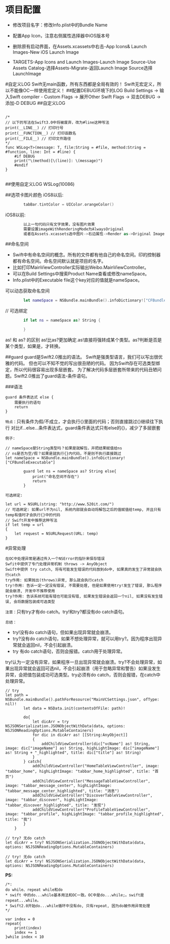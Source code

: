 # 项目配置

- 修改项目名字：修改Info.plist中的Bundle Name

- 配置App Icon，注意右侧属性选择器中iOS版本号
- 删除原有启动界面，在Assets.xcassets中右击-App Icons& Launch Images-New iOS Launch Image
- TARGETS-App Icons and Launch Images-Launch Image Source-Use Assets Catalog-选择Assets-Migrate-返回Launch Image Source选择LaunchImage

#自定义LOG
Swift无main函数，所有东西都是全局有效的！
Swift无宏定义，所以不能像OC一样使用宏定义！
##配置DEBUG环境下的LOG
Build Settings -> 输入Swift compiler - Custom Flags -> 展开Other Swift Flags -> 双击DEBUG -> 添加-D DEBUG
##自定义LOG
```

/*
// 以下的写法在Swift3.0中将被废弃，改为#line这种写法
print(__LINE__) // 打印行号
print(__FUNCTION__) // 打印函数名
print(__FILE__) // 打印文件路径
*/
func WSLog<T>(message: T, file:String = #file, method:String = #function, line: Int = #line) {
    #if DEBUG
    print("\(method)[\(line)]: \(message)")
    #endif
}


```

##使用自定义LOG
    WSLog(10086)

##选项卡图片颜色
iOS8以后:
```swift
        tabBar.tintColor = UIColor.orangeColor()
```
iOS8以前:
```swift
        以上一句代码只有文字效果，没有图片效果
        需要设置imageWithRenderingMode为AlwaysOriginal
        或者在Assets.xcassets选中图片->右边属性->Render as->Original Image
```

##命名空间
- Swift中有命名空间的概念。所有的文件都有他自己的命名空间。印的控制器都有命名空间。命名空间默认就是项目的名字。
- 比如打印MainViewController实际输出Weibo.MainViewController。
- 可以在Build Settings中搜索Product Name查看或修改nameSpace。
- Info.plist中的Executable file这个key对应的值就是nameSpace。

可以动态获取命名空间
```swift
        let nameSpace = NSBundle.mainBundle().infoDictionary!["CFBundleExecutable"]
```

// 可选绑定
```swift
        if let ns = nameSpace as? String {

        }

```

as! 和 as? 的区别
as!比as?更加确定.as!直接将强转成某个类型。as?判断是否是某个类型，如果是，才转换。


##guard
guard是Swift2.0推出的语法。
Swift是强类型语言，我们可以写出很优雅的代码。
但也可以不知不觉的写出很丑陋的代码。
因为Swift存在可选类型绑定，所以代码很容易出现多层嵌套。
为了解决代码多层嵌套所带来的代码丑陋问题。Swift2.0推出了guard语法-条件语句。

###语法
```
guard 条件表达式 else {
    需要执行的语句
    return
}
```

`特点：`只有条件为假/不成立，才会执行{}里面的代码；否则直接跳过{}继续往下执行
对比if...else...条件表达式，guard条件表达式只有else的{}，减少了多层嵌套

`例子:`
```
// nameSpace是String类型吗？如果是就解包，并把结果赋值给ns
// ns是否为空/假？如果是就执行{}内代码，不是则不执行直接跳过
let nameSpace = NSBundle.mainBundle().infoDictionary!["CFBundleExecutable"]

        guard let ns = nameSpace as? String else{
            print("命名空间不存在")
            return
        }
```

`可选绑定:`

```
let url = NSURL(string: "http://www.520it.com/")
// 可选绑定: 如果url不为nil, 系统内部就会自动将解包之后的值赋值给temp, 并且只有temp有值时才会执行{}中的代码
// Swift开发中推荐这种写法
if let temp = url
{
    let request = NSURLRequest(URL: temp)
}
```

#异常处理
```
在OC中处理异常是通过传入一个NSError的指针来保存错误
Swfit中提供了专门处理异常机制 throws -> AnyObject
Swift中提供 try catch, 将有可能发生错误的代码放到do中, 如果真的发生了异常就会执行catch
try作用: 如果抛出(throws)异常, 那么就会执行catch
try!作用: 告诉一定一定没有错误, 不需要处理, 但是如果使用try!发生了错误, 那么程序就会崩溃, 开发中不推荐使用
try?作用: 告诉系统可能有错也可能没有错, 如果发生错误会返回一个nil, 如果没有发生错误, 会将数据包装成可选类型

```
`注意：`只有try才有do catch。try!和try?都没有do catch语句。

`总结：`
- try!没有do catch语句，但如果出现异常就会崩溃。
- try?没有do catch语句，如果不想处理异常，就可以用try?。因为程序出现异常就会返回nil，不会引起崩溃。
- try 有do catch语句，否则会报错。catch用于处理异常。

try!认为一定没有异常，如果程序一旦出现异常就会崩溃。try?不会处理异常，如果出现异常就会返回可选nil，不会引起崩溃（用于忽略异常和警告）如果没发生异常，会把值包装成功可选类型。try必须有do catch，否则会报错，在catch中处理异常。

```
// try
let path = NSBundle.mainBundle().pathForResource("MainVCSettings.json", ofType: nil)!
        let data = NSData.init(contentsOfFile: path)!

        do{
            let dicArr = try NSJSONSerialization.JSONObjectWithData(data, options: NSJSONReadingOptions.MutableContainers)
            for dic in dicArr as! [[String:AnyObject]]
            {
                addChildViewController(dic["vcName"] as! String, image: dic["imageName"] as! String, highLightImage: dic["imageName"] as! String + "_highlighted", title: dic["title"] as! String)
            }
        } catch{
            addChildViewController("HomeTableViewController", image: "tabbar_home", highLightImage: "tabbar_home_highlighted", title: "首页")
            addChildViewController("MessageTableViewController", image: "tabbar_message_center", highLightImage: "tabbar_message_center_highlighted", title: "消息")
            addChildViewController("DiscoverTableViewController", image: "tabbar_discover", highLightImage: "tabbar_discover_highlighted", title: "发现")
            addChildViewController("ProfileTableViewController", image: "tabbar_profile", highLightImage: "tabbar_profile_highlighted", title: "我")
        }
    }

```

```
// try? 无do catch
let dicArr = try? NSJSONSerialization.JSONObjectWithData(data, options: NSJSONReadingOptions.MutableContainers)

```

```
// try! 无do catch
let dicArr = try! NSJSONSerialization.JSONObjectWithData(data, options: NSJSONReadingOptions.MutableContainers)

```

**PS:**
```
/*:
do while、repeat while和do
* swift 中的do...while基本用法和OC一致。OC中是do...while;。swift是repeat...while。
* Swift2.0开始do...while循环中没有do, 只有repeat, 因为do被作用异常处理
*/

var index = 0
repeat{
    print(index)
    index += 1
}while index < 10

```











